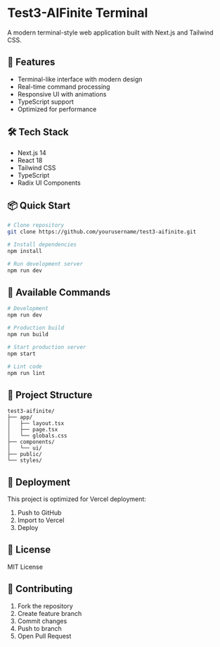 # Test3-AIFinite Terminal

A modern terminal-style web application built with Next.js and Tailwind CSS.

## 🚀 Features

- Terminal-like interface with modern design
- Real-time command processing
- Responsive UI with animations
- TypeScript support
- Optimized for performance

## 🛠️ Tech Stack

- Next.js 14
- React 18
- Tailwind CSS
- TypeScript
- Radix UI Components

## 📦 Quick Start

```bash
# Clone repository
git clone https://github.com/yourusername/test3-aifinite.git

# Install dependencies
npm install

# Run development server
npm run dev
```

## 🔧 Available Commands

```bash
# Development
npm run dev

# Production build
npm run build

# Start production server
npm start

# Lint code
npm run lint
```

## 📁 Project Structure

```
test3-aifinite/
├── app/
│   ├── layout.tsx
│   ├── page.tsx
│   └── globals.css
├── components/
│   └── ui/
├── public/
└── styles/
```

## 🚀 Deployment

This project is optimized for Vercel deployment:

1. Push to GitHub
2. Import to Vercel
3. Deploy

## 📄 License

MIT License

## 🤝 Contributing

1. Fork the repository
2. Create feature branch
3. Commit changes
4. Push to branch
5. Open Pull Request